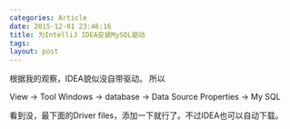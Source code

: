 ```yaml
---
categories: Article
date: 2015-12-01 23:46:16
title: 为IntelliJ IDEA安装MySQL驱动
tags:
layout: post
---
```


根据我的观察，IDEA貌似没自带驱动。
所以

View → Tool Windows → database → Data Source Properties → My SQL

看到没，最下面的Driver files，添加一下就行了。不过IDEA也可以自动下载。

